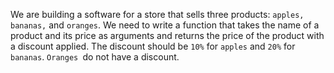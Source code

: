 We are building a software for a store that sells three products: `apples, bananas,` and `oranges`. We need to write a function that takes the name of a product and its price as arguments and returns the price of the product with a discount applied. The discount should be `10%` for `apples` and `20%` for `bananas`. `Oranges `do not have a discount.
